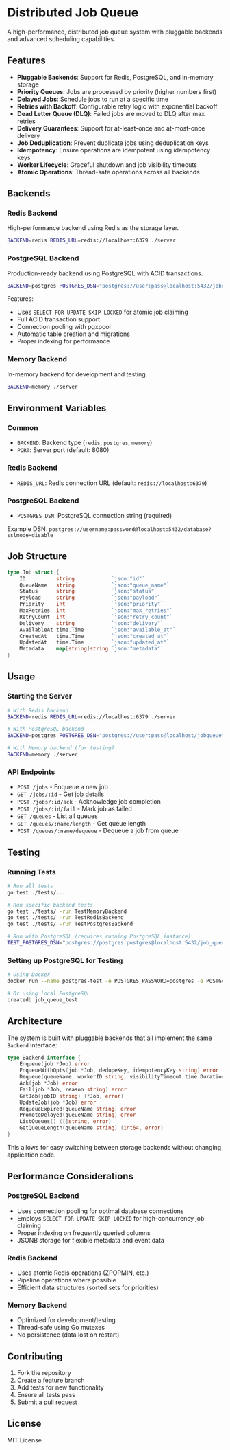 # Distributed Job Queue

A high-performance, distributed job queue system with pluggable backends and advanced scheduling capabilities.

## Features

- **Pluggable Backends**: Support for Redis, PostgreSQL, and in-memory storage
- **Priority Queues**: Jobs are processed by priority (higher numbers first)
- **Delayed Jobs**: Schedule jobs to run at a specific time
- **Retries with Backoff**: Configurable retry logic with exponential backoff
- **Dead Letter Queue (DLQ)**: Failed jobs are moved to DLQ after max retries
- **Delivery Guarantees**: Support for at-least-once and at-most-once delivery
- **Job Deduplication**: Prevent duplicate jobs using deduplication keys
- **Idempotency**: Ensure operations are idempotent using idempotency keys
- **Worker Lifecycle**: Graceful shutdown and job visibility timeouts
- **Atomic Operations**: Thread-safe operations across all backends

## Backends

### Redis Backend
High-performance backend using Redis as the storage layer.

```bash
BACKEND=redis REDIS_URL=redis://localhost:6379 ./server
```

### PostgreSQL Backend
Production-ready backend using PostgreSQL with ACID transactions.

```bash
BACKEND=postgres POSTGRES_DSN="postgres://user:pass@localhost:5432/jobqueue?sslmode=disable" ./server
```

Features:
- Uses `SELECT FOR UPDATE SKIP LOCKED` for atomic job claiming
- Full ACID transaction support
- Connection pooling with pgxpool
- Automatic table creation and migrations
- Proper indexing for performance

### Memory Backend
In-memory backend for development and testing.

```bash
BACKEND=memory ./server
```

## Environment Variables

### Common
- `BACKEND`: Backend type (`redis`, `postgres`, `memory`)
- `PORT`: Server port (default: 8080)

### Redis Backend
- `REDIS_URL`: Redis connection URL (default: `redis://localhost:6379`)

### PostgreSQL Backend
- `POSTGRES_DSN`: PostgreSQL connection string (required)

Example DSN: `postgres://username:password@localhost:5432/database?sslmode=disable`

## Job Structure

```go
type Job struct {
    ID          string            `json:"id"`
    QueueName   string            `json:"queue_name"`
    Status      string            `json:"status"`
    Payload     string            `json:"payload"`
    Priority    int               `json:"priority"`
    MaxRetries  int               `json:"max_retries"`
    RetryCount  int               `json:"retry_count"`
    Delivery    string            `json:"delivery"`
    AvailableAt time.Time         `json:"available_at"`
    CreatedAt   time.Time         `json:"created_at"`
    UpdatedAt   time.Time         `json:"updated_at"`
    Metadata    map[string]string `json:"metadata"`
}
```

## Usage

### Starting the Server

```bash
# With Redis backend
BACKEND=redis REDIS_URL=redis://localhost:6379 ./server

# With PostgreSQL backend
BACKEND=postgres POSTGRES_DSN="postgres://user:pass@localhost/jobqueue" ./server

# With Memory backend (for testing)
BACKEND=memory ./server
```

### API Endpoints

- `POST /jobs` - Enqueue a new job
- `GET /jobs/:id` - Get job details
- `POST /jobs/:id/ack` - Acknowledge job completion
- `POST /jobs/:id/fail` - Mark job as failed
- `GET /queues` - List all queues
- `GET /queues/:name/length` - Get queue length
- `POST /queues/:name/dequeue` - Dequeue a job from queue

## Testing

### Running Tests

```bash
# Run all tests
go test ./tests/...

# Run specific backend tests
go test ./tests/ -run TestMemoryBackend
go test ./tests/ -run TestRedisBackend
go test ./tests/ -run TestPostgresBackend

# Run with PostgreSQL (requires running PostgreSQL instance)
TEST_POSTGRES_DSN="postgres://postgres:postgres@localhost:5432/job_queue_test?sslmode=disable" go test ./tests/ -run TestPostgres
```

### Setting up PostgreSQL for Testing

```bash
# Using Docker
docker run --name postgres-test -e POSTGRES_PASSWORD=postgres -e POSTGRES_DB=job_queue_test -p 5432:5432 -d postgres:15

# Or using local PostgreSQL
createdb job_queue_test
```

## Architecture

The system is built with pluggable backends that all implement the same `Backend` interface:

```go
type Backend interface {
    Enqueue(job *Job) error
    EnqueueWithOpts(job *Job, dedupeKey, idempotencyKey string) error
    Dequeue(queueName, workerID string, visibilityTimeout time.Duration) (*Job, error)
    Ack(job *Job) error
    Fail(job *Job, reason string) error
    GetJob(jobID string) (*Job, error)
    UpdateJob(job *Job) error
    RequeueExpired(queueName string) error
    PromoteDelayed(queueName string) error
    ListQueues() ([]string, error)
    GetQueueLength(queueName string) (int64, error)
}
```

This allows for easy switching between storage backends without changing application code.

## Performance Considerations

### PostgreSQL Backend
- Uses connection pooling for optimal database connections
- Employs `SELECT FOR UPDATE SKIP LOCKED` for high-concurrency job claiming
- Proper indexing on frequently queried columns
- JSONB storage for flexible metadata and event data

### Redis Backend
- Uses atomic Redis operations (ZPOPMIN, etc.)
- Pipeline operations where possible
- Efficient data structures (sorted sets for priorities)

### Memory Backend
- Optimized for development/testing
- Thread-safe using Go mutexes
- No persistence (data lost on restart)

## Contributing

1. Fork the repository
2. Create a feature branch
3. Add tests for new functionality
4. Ensure all tests pass
5. Submit a pull request

## License

MIT License
